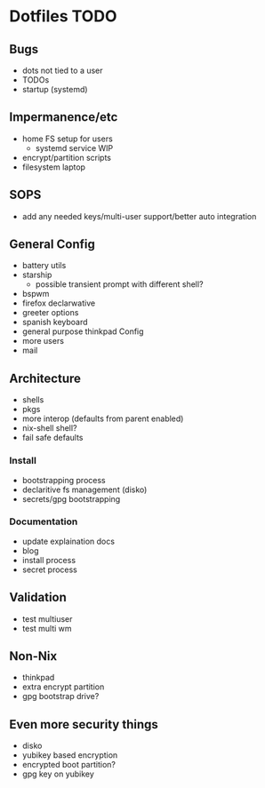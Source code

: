 # Dotfiles TODO

## Bugs

- dots not tied to a user
- TODOs
- startup (systemd)


## Impermanence/etc

- home FS setup for users
    - systemd service WIP
- encrypt/partition scripts
- filesystem laptop


## SOPS

- add any needed keys/multi-user support/better auto integration


## General Config

- battery utils
- starship
    - possible transient prompt with different shell?
- bspwm
- firefox declarwative
- greeter options
- spanish keyboard
- general purpose thinkpad Config
- more users
- mail


## Architecture

- shells
- pkgs
- more interop (defaults from parent enabled)
- nix-shell shell?
- fail safe defaults

### Install

- bootstrapping process
- declaritive fs management (disko)
- secrets/gpg bootstrapping

### Documentation

- update explaination docs
- blog
- install process
- secret process


## Validation

- test multiuser
- test multi wm


## Non-Nix

- thinkpad
- extra encrypt partition
- gpg bootstrap drive?

## Even more security things

- disko
- yubikey based encryption
- encrypted boot partition?
- gpg key on yubikey